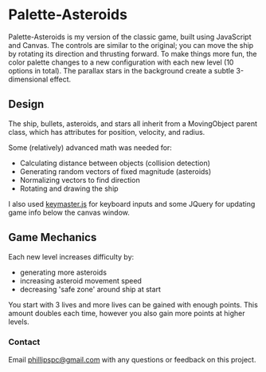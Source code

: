 # Palette-Asteroids
Palette-Asteroids is my version of the classic game, built using JavaScript and Canvas. The controls are similar to the original; you can move the ship by rotating its direction and thrusting forward. To make things more fun, the color palette changes to a new configuration with each new level (10 options in total). The parallax stars in the background create a subtle 3-dimensional effect.

## Design
The ship, bullets, asteroids, and stars all inherit from a MovingObject parent class, which has attributes for position, velocity, and radius.

Some (relatively) advanced math was needed for:

- Calculating distance between objects (collision detection)
- Generating random vectors of fixed magnitude (asteroids)
- Normalizing vectors to find direction
- Rotating and drawing the ship

I also used [keymaster.js](https://github.com/madrobby/keymaster) for keyboard inputs and some JQuery for updating game info below the canvas window.

## Game Mechanics
Each new level increases difficulty by:

- generating more asteroids
- increasing asteroid movement speed
- decreasing 'safe zone' around ship at start

You start with 3 lives and more lives can be gained with enough points. This amount doubles each time, however you also gain more points at higher levels.

### Contact
Email [phillipspc@gmail.com](mailto:phillipspc@gmail.com) with any questions or feedback on this project.
